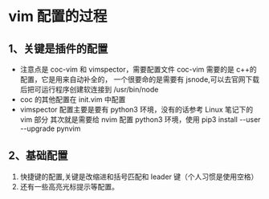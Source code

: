 # vim 配置的过程

## 1、关键是插件的配置

- 注意点是 coc-vim 和 vimspector，需要配置文件
  coc-vim 需要的是 c++的配置，它是用来自动补全的，
  一个很要命的是需要有 jsnode,可以去官网下载后把可运行程序创建软连接到
  /usr/bin/node
- coc 的其他配置在 init.vim 中配置
- vimspector 配置主要是要有 python3 环境，没有的话参考 Linux 笔记下的 vim 部分
  其次就是需要给 nvim 配置 python3 环境，使用 pip3 install --user --upgrade
  pynvim

## 2、基础配置

1. 快捷键的配置,关键是改缩进和括号匹配和 leader 键（个人习惯是使用空格）
2. 还有一些高亮光标提示等配置。
